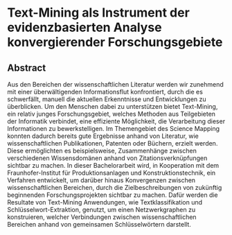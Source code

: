 # Text-Mining als Instrument der evidenzbasierten Analyse konvergierender Forschungsgebiete

## Abstract
Aus den Bereichen der wissenschaftlichen Literatur werden wir zunehmend mit einer überwältigenden Informationsflut konfrontiert, durch die es schwerfällt, manuell die aktuellen Erkenntnisse und Entwicklungen zu überblicken. Um den Menschen dabei zu unterstützen bietet Text-Mining, ein relativ junges Forschungsgebiet, welches Methoden aus Teilgebieten der Informatik verbindet, eine effiziente Möglichkeit, die Verarbeitung dieser Informationen zu bewerkstelligen. Im Themengebiet des Science Mapping konnten dadurch bereits gute Ergebnisse anhand von Literatur, wie wissenschaftlichen Publikationen, Patenten oder Büchern, erzielt werden. Diese ermöglichten es beispielsweise, Zusammenhänge zwischen verschiedenen Wissensdomänen anhand von Zitationsverknüpfungen sichtbar zu machen. In dieser Bachelorarbeit wird, in Kooperation mit dem Fraunhofer-Institut für Produktionsanlagen und Konstruktionstechnik, ein Verfahren entwickelt, um darüber hinaus Konvergenzen zwischen wissenschaftlichen Bereichen, durch die Zielbeschreibungen von zukünftig beginnenden Forschungsprojekten sichtbar zu machen. Dafür werden die Resultate von Text-Mining Anwendungen, wie Textklassifikation und Schlüsselwort-Extraktion, genutzt, um einen Netzwerkgraphen zu konstruieren, welcher Verbindungen zwischen wissenschaftlichen Bereichen anhand von gemeinsamen Schlüsselwörtern darstellt.
